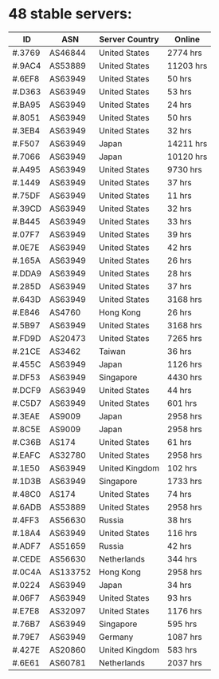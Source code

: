# 48 stable servers:

| ID | ASN | Server Country | Online |
| ------ | ------ | ------ | ------ |
| #.3769 | AS46844 | United States | 2774 hrs |
| #.9AC4 | AS53889 | United States | 11203 hrs |
| #.6EF8 | AS63949 | United States | 50 hrs |
| #.D363 | AS63949 | United States | 53 hrs |
| #.BA95 | AS63949 | United States | 24 hrs |
| #.8051 | AS63949 | United States | 50 hrs |
| #.3EB4 | AS63949 | United States | 32 hrs |
| #.F507 | AS63949 | Japan | 14211 hrs |
| #.7066 | AS63949 | Japan | 10120 hrs |
| #.A495 | AS63949 | United States | 9730 hrs |
| #.1449 | AS63949 | United States | 37 hrs |
| #.75DF | AS63949 | United States | 11 hrs |
| #.39CD | AS63949 | United States | 32 hrs |
| #.B445 | AS63949 | United States | 33 hrs |
| #.07F7 | AS63949 | United States | 39 hrs |
| #.0E7E | AS63949 | United States | 42 hrs |
| #.165A | AS63949 | United States | 26 hrs |
| #.DDA9 | AS63949 | United States | 28 hrs |
| #.285D | AS63949 | United States | 37 hrs |
| #.643D | AS63949 | United States | 3168 hrs |
| #.E846 | AS4760 | Hong Kong | 26 hrs |
| #.5B97 | AS63949 | United States | 3168 hrs |
| #.FD9D | AS20473 | United States | 7265 hrs |
| #.21CE | AS3462 | Taiwan | 36 hrs |
| #.455C | AS63949 | Japan | 1126 hrs |
| #.DF53 | AS63949 | Singapore | 4430 hrs |
| #.DCF9 | AS63949 | United States | 44 hrs |
| #.C5D7 | AS63949 | United States | 601 hrs |
| #.3EAE | AS9009 | Japan | 2958 hrs |
| #.8C5E | AS9009 | Japan | 2958 hrs |
| #.C36B | AS174 | United States | 61 hrs |
| #.EAFC | AS32780 | United States | 2958 hrs |
| #.1E50 | AS63949 | United Kingdom | 102 hrs |
| #.1D3B | AS63949 | Singapore | 1733 hrs |
| #.48C0 | AS174 | United States | 74 hrs |
| #.6ADB | AS53889 | United States | 2958 hrs |
| #.4FF3 | AS56630 | Russia | 38 hrs |
| #.18A4 | AS63949 | United States | 116 hrs |
| #.ADF7 | AS51659 | Russia | 42 hrs |
| #.CEDE | AS56630 | Netherlands | 344 hrs |
| #.0C4A | AS133752 | Hong Kong | 2958 hrs |
| #.0224 | AS63949 | Japan | 34 hrs |
| #.06F7 | AS63949 | United States | 93 hrs |
| #.E7E8 | AS32097 | United States | 1176 hrs |
| #.76B7 | AS63949 | Singapore | 595 hrs |
| #.79E7 | AS63949 | Germany | 1087 hrs |
| #.427E | AS20860 | United Kingdom | 583 hrs |
| #.6E61 | AS60781 | Netherlands | 2037 hrs |

